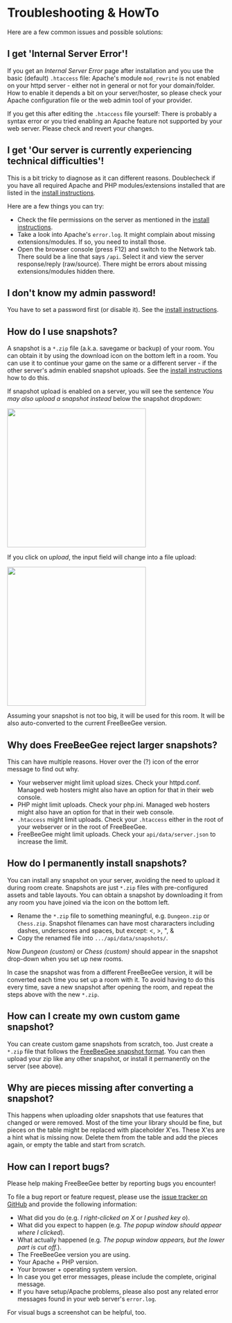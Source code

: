 # Troubleshooting & HowTo

Here are a few common issues and possible solutions:

## I get 'Internal Server Error'!

If you get an *Internal Server Error* page after installation and you use the basic (default) `.htaccess` file: Apache's module `mod_rewrite` is not enabled on your httpd server - either not in general or not for your domain/folder. How to enable it depends a bit on your server/hoster, so please check your Apache configuration file or the web admin tool of your provider.

If you get this after editing the `.htaccess` file yourself: There is probably a syntax error or you tried enabling an Apache feature not supported by your web server. Please check and revert your changes.

## I get 'Our server is currently experiencing technical difficulties'!

This is a bit tricky to diagnose as it can different reasons. Doublecheck if you have all required Apache and PHP modules/extensions installed that are listed in the [install instructions](INSTALL.md).

Here are a few things you can try:

* Check the file permissions on the server as mentioned in the [install instructions](INSTALL.md).
* Take a look into Apache's `error.log`. It might complain about missing extensions/modules. If so, you need to install those.
* Open the browser console (press F12) and switch to the Network tab. There sould be a line that says `/api`. Select it and view the server response/reply (raw/source). There might be errors about missing extensions/modules hidden there.

## I don't know my admin password!

You have to set a password first (or disable it). See the [install instructions](INSTALL.md).

## How do I use snapshots?

A snapshot is a `*.zip` file (a.k.a. savegame or backup) of your room. You can obtain it by using the download icon on the bottom left in a room. You can use it to continue your game on the same or a different server - if the other server's admin enabled snapshot uploads. See the [install instructions](INSTALL.md) how to do this.

If snapshot upload is enabled on a server, you will see the sentence *You may also upload a snapshot instead* below the snapshot dropdown:

<img src="troubleshooting-snapshot1.png" width="320px">

If you click on *upload*, the input field will change into a file upload:

<img src="troubleshooting-snapshot2.png" width="320px">

Assuming your snapshot is not too big, it will be used for this room. It will be also auto-converted to the current FreeBeeGee version.

## Why does FreeBeeGee reject larger snapshots?

This can have multiple reasons. Hover over the (?) icon of the error message to find out why.

* Your webserver might limit upload sizes. Check your httpd.conf. Managed web hosters might also have an option for that in their web console.
* PHP might limit uploads. Check your php.ini. Managed web hosters might also have an option for that in their web console.
* `.htaccess` might limit uploads. Check your `.htaccess` either in the root of your webserver or in the root of FreeBeeGee.
* FreeBeeGee might limit uploads. Check your `api/data/server.json` to increase the limit.

## How do I permanently install snapshots?

You can install any snapshot on your server, avoiding the need to upload it during room create. Snapshots are just `*.zip` files with pre-configured assets and table layouts. You can obtain a snapshot by downloading it from any room you have joined via the icon on the bottom left.

* Rename the `*.zip` file to something meaningful, e.g. `Dungeon.zip` or `Chess.zip`. Snapshot filenames can have most chararacters including dashes, underscores and spaces, but except: <, >, ", &
* Copy the renamed file into `.../api/data/snapshots/`.

Now *Dungeon (custom)* or *Chess (custom)* should appear in the snapshot drop-down when you set up new rooms.

In case the snapshot was from a different FreeBeeGee version, it will be converted each time you set up a room with it. To avoid having to do this every time, save a new snapshot after opening the room, and repeat the steps above with the new `*.zip`.

## How can I create my own custom game snapshot?

You can create custom game snapshots from scratch, too. Just create a `*.zip` file that follows the [FreeBeeGee snapshot format](snapshots.md). You can then upload your zip like any other snapshot, or install it permanently on the server (see above).

## Why are pieces missing after converting a snapshot?

This happens when uploading older snapshots that use features that changed or were removed. Most of the time your library should be fine, but pieces on the table might be replaced with placeholder X'es. These X'es are a hint what is missing now. Delete them from the table and add the pieces again, or empty the table and start from scratch.

## How can I report bugs?

Please help making FreeBeeGee better by reporting bugs you encounter!

To file a bug report or feature request, please use the [issue tracker on GitHub](https://github.com/ludus-leonis/FreeBeeGee) and provide the following information:

* What did you do (e.g. *I right-clicked on X* or *I pushed key o*).
* What did you expect to happen (e.g. *The popup window should appear where I clicked*).
* What actually happened (e.g. *The popup window appears, but the lower part is cut off.*).
* The FreeBeeGee version you are using.
* Your Apache + PHP version.
* Your browser + operating system version.
* In case you get error messages, please include the complete, original message.
* If you have setup/Apache problems, please also post any related error messages found in your web server's `error.log`.

For visual bugs a screenshot can be helpful, too.
